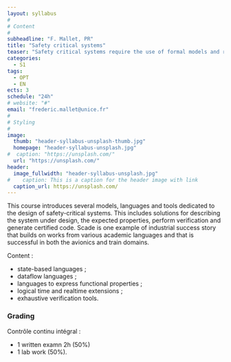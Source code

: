 ```yaml
---
layout: syllabus
#
# Content
#
subheadline: "F. Mallet, PR"
title: "Safety critical systems"
teaser: "Safety critical systems require the use of formal models and rely on exhaustive analysis techniques to ensure that the software actually do what it is supposed to do (with regards to the requirements) et do it correctly (without bugs). This lecture gives an overview of some techniques and languages used in that context."
categories:
  - S1
tags:
  - OPT
  - EN
ects: 3
schedule: "24h"
# website: "#"
email: "frederic.mallet@unice.fr"
#
# Styling
#
image:
  thumb: "header-syllabus-unsplash-thumb.jpg"
  homepage: "header-syllabus-unsplash.jpg"
#  caption: "https://unsplash.com/"
  url: "https://unsplash.com/"
header:
  image_fullwidth: "header-syllabus-unsplash.jpg"
#    caption: This is a caption for the header image with link
  caption_url: https://unsplash.com/  
---
```

This course introduces several models, languages and tools dedicated to the design of safety-critical systems.
This includes solutions for describing the system under design, the expected properties, perform verification and generate certified  code. Scade is one example of industrial success story that builds on works from various academic languages and that is successful in both the avionics and train domains.

Content :
- state-based languages ;
- dataflow languages ;
- languages to express functional properties ;
- logical time and realtime extensions ;
- exhaustive verification tools.

### Grading ###

Contrôle continu intégral :
- 1 written examn 2h (50%)
- 1 lab work (50%).
